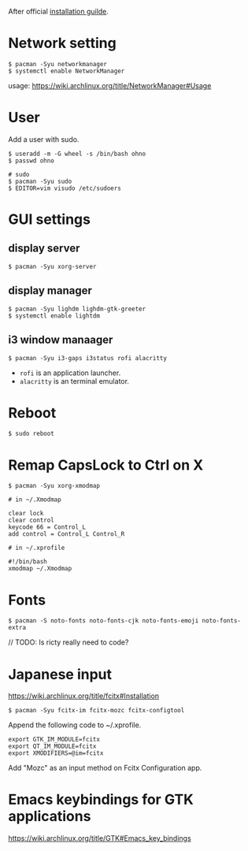 After official [installation guilde](https://wiki.archlinux.org/title/installation_guide).

# Network setting

```
$ pacman -Syu networkmanager
$ systemctl enable NetworkManager
```

usage: https://wiki.archlinux.org/title/NetworkManager#Usage

# User

Add a user with sudo.

```
$ useradd -m -G wheel -s /bin/bash ohno
$ passwd ohno

# sudo
$ pacman -Syu sudo
$ EDITOR=vim visudo /etc/sudoers
```

# GUI settings

## display server

```
$ pacman -Syu xorg-server
```

## display manager

```
$ pacman -Syu lighdm lighdm-gtk-greeter
$ systemctl enable lightdm
```

## i3 window manaager

```
$ pacman -Syu i3-gaps i3status rofi alacritty
```

- `rofi` is an application launcher.
- `alacritty` is an terminal emulator.

# Reboot

```
$ sudo reboot
```

# Remap CapsLock to Ctrl on X

```
$ pacman -Syu xorg-xmodmap
```

```
# in ~/.Xmodmap

clear lock
clear control
keycode 66 = Control_L
add control = Control_L Control_R
```

```
# in ~/.xprofile

#!/bin/bash
xmodmap ~/.Xmodmap
```

# Fonts

```
$ pacman -S noto-fonts noto-fonts-cjk noto-fonts-emoji noto-fonts-extra
```

// TODO: Is ricty really need to code?

# Japanese input

https://wiki.archlinux.org/title/fcitx#Installation

```
$ pacman -Syu fcitx-im fcitx-mozc fcitx-configtool
```

Append the following code to ~/.xprofile.

```
export GTK_IM_MODULE=fcitx
export QT_IM_MODULE=fcitx
export XMODIFIERS=@im=fcitx
```

Add "Mozc" as an input method on Fcitx Configuration app.

# Emacs keybindings for GTK applications

https://wiki.archlinux.org/title/GTK#Emacs_key_bindings
